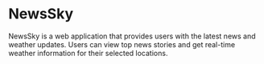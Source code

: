 # NewsSky
NewsSky is a web application that provides users with the latest news and weather updates. Users can view top news stories and get real-time weather information for their selected locations.
